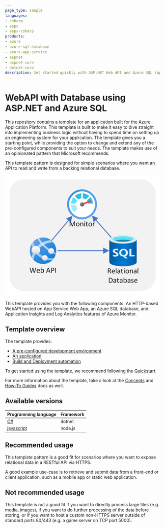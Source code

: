 ```yaml
---
page_type: sample
languages:
- csharp
- aspx
- aspx-csharp
products:
- azure
- azure-sql-database
- azure-app-service
- aspnet
- aspnet-core
- dotnet-core
description: Get started quickly with ASP.NET Web API and Azure SQL (apptemplate)
---
```


# WebAPI with Database using ASP.NET and Azure SQL

This repository contains a template for an application built for the Azure Application Platform. This template is built to make it easy to dive straight into implementing business logic without having to spend time on setting up an engineering system for your application. The template gives you a starting point, while providing the option to change and extend any of the pre-configured components to suit your needs. The template makes use of an opinionated pattern that Microsoft recommends.

This template pattern is designed for simple scenarios where you want an API to read and write from a backing relational database.

  ![Template architecture](docs/assets/pattern.png)

This template provides you with the following components: An HTTP-based WebAPI hosted on App Service Web App, an Azure SQL database, and Application Insights and Log Analytics features of Azure Monitor.

## Template overview

The template provides:
- [A pre-configured development environment](/docs/concepts.md#development-environment)
- [An application](/docs/concepts.md#the-application)
- [Build and Deployment automation](/docs/concepts.md#build-and-deployment)

To get started using the template, we recommend following the [Quickstart](docs/quickstart.md).

For more information about the template, take a look at the [Concepts](docs/concepts.md) and [How-To Guides](docs/how-to-guides.md) docs as well.

## Available versions

| Programming language | Framework |
| -------------------- | --------- |
| [C#](/README.md)               | dotnet    |
| [javascript](https://aka.ms/webapi-plus-database-nodejs)       | node.js   |

## Recommended usage

This template pattern is a good fit for scenarios where you want to expose relational data in a RESTful API via HTTPS.

A good example use-case is to retrieve and submit data from a front-end or client application, such as a mobile app or static web application.

## Not recommended usage

This template is not a good fit if you want to directly process large files (e.g. media, images), if you want to do further processing of the data before storing, or if you want to host a custom non-HTTPS server outside of standard ports 80/443 (e.g. a game server on TCP port 5000).
